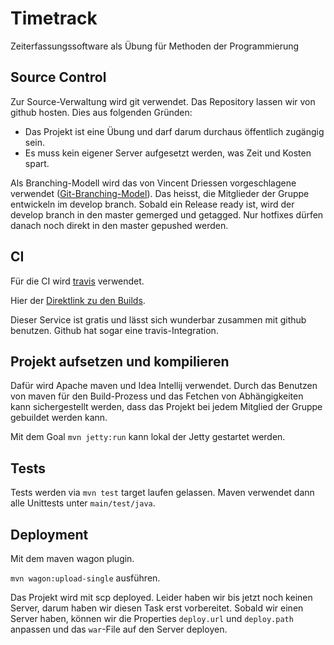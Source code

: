 Timetrack
=========

Zeiterfassungssoftware als Übung für Methoden der Programmierung

Source Control
--------------

Zur Source-Verwaltung wird git verwendet. Das Repository lassen wir von github hosten.
Dies aus folgenden Gründen:

 * Das Projekt ist eine Übung und darf darum durchaus öffentlich zugängig sein.
 * Es muss kein eigener Server aufgesetzt werden, was Zeit und Kosten spart.

Als Branching-Modell wird das von Vincent Driessen vorgeschlagene verwendet ([Git-Branching-Model](http://nvie.com/posts/a-successful-git-branching-model/)).
Das heisst, die Mitglieder der Gruppe entwickeln im develop branch. Sobald
ein Release ready ist, wird der develop branch in den master gemerged und getagged.
Nur hotfixes dürfen danach noch direkt in den master gepushed werden.


CI
--

Für die CI wird [travis](https://travis-ci.org/) verwendet.

Hier der [Direktlink zu den Builds](https://travis-ci.org/jajadinimueter/timetrack).

Dieser Service ist gratis und lässt sich wunderbar zusammen mit github benutzen. Github hat sogar
eine travis-Integration.


Projekt aufsetzen und kompilieren
---------------------------------

Dafür wird Apache maven und Idea Intellij verwendet. Durch das Benutzen von maven für den
Build-Prozess und das Fetchen von Abhängigkeiten kann sichergestellt werden, dass das
Projekt bei jedem Mitglied der Gruppe gebuildet werden kann.

Mit dem Goal `mvn jetty:run` kann lokal der Jetty gestartet werden.

Tests
-----

Tests werden via `mvn test` target laufen gelassen. Maven verwendet dann alle Unittests unter
`main/test/java`.


Deployment
----------

Mit dem maven wagon plugin.

`mvn wagon:upload-single` ausführen.

Das Projekt wird mit scp deployed. Leider haben wir bis jetzt noch keinen Server,
darum haben wir diesen Task erst vorbereitet. Sobald wir einen Server haben,
können wir die Properties `deploy.url` und `deploy.path` anpassen und das `war`-File
auf den Server deployen.




